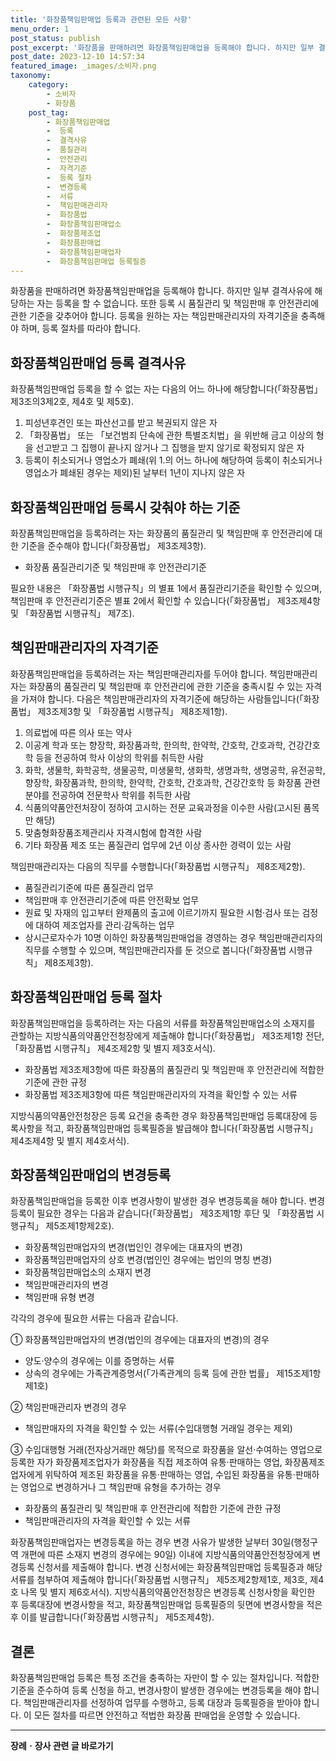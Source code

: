 ```yaml
---
title: '화장품책임판매업 등록과 관련된 모든 사항'
menu_order: 1
post_status: publish
post_excerpt: '화장품을 판매하려면 화장품책임판매업을 등록해야 합니다. 하지만 일부 결격사유에 해당하는 자는 등록을 할 수 없습니다. 또한 등록 시 품질관리 및 책임판매 후 안전관리에 관한 기준을 갖추어야 합니다. 등록을 원하는 자는 책임판매관리자의 자격기준을 충족해야 하며, 등록 절차를 따라야 합니다.'
post_date: 2023-12-10 14:57:34
featured_image: _images/소비자.png
taxonomy:
    category:
        - 소비자
        - 화장품
    post_tag:
        - 화장품책임판매업
        -  등록
        -  결격사유
        -  품질관리
        -  안전관리
        -  자격기준
        -  등록 절차
        -  변경등록
        -  서류
        -  책임판매관리자
        -  화장품법
        -  화장품책임판매업소
        -  화장품제조업
        -  화장품판매업
        -  화장품책임판매업자
        -  화장품책임판매업 등록필증
---
```



화장품을 판매하려면 화장품책임판매업을 등록해야 합니다. 하지만 일부 결격사유에 해당하는 자는 등록을 할 수 없습니다. 또한 등록 시 품질관리 및 책임판매 후 안전관리에 관한 기준을 갖추어야 합니다. 등록을 원하는 자는 책임판매관리자의 자격기준을 충족해야 하며, 등록 절차를 따라야 합니다.

## 화장품책임판매업 등록 결격사유
화장품책임판매업 등록을 할 수 없는 자는 다음의 어느 하나에 해당합니다(「화장품법」 제3조의3제2호, 제4호 및 제5호).

1. 피성년후견인 또는 파산선고를 받고 복권되지 않은 자
2. 「화장품법」 또는 「보건범죄 단속에 관한 특별조치법」을 위반해 금고 이상의 형을 선고받고 그 집행이 끝나지 않거나 그 집행을 받지 않기로 확정되지 않은 자
3. 등록이 취소되거나 영업소가 폐쇄(위 1.의 어느 하나에 해당하여 등록이 취소되거나 영업소가 폐쇄된 경우는 제외)된 날부터 1년이 지나지 않은 자

## 화장품책임판매업 등록시 갖춰야 하는 기준
화장품책임판매업을 등록하려는 자는 화장품의 품질관리 및 책임판매 후 안전관리에 대한 기준을 준수해야 합니다(「화장품법」 제3조제3항).

- 화장품 품질관리기준 및 책임판매 후 안전관리기준

필요한 내용은 「화장품법 시행규칙」의 별표 1에서 품질관리기준을 확인할 수 있으며, 책임판매 후 안전관리기준은 별표 2에서 확인할 수 있습니다(「화장품법」 제3조제4항 및 「화장품법 시행규칙」 제7조).

## 책임판매관리자의 자격기준
화장품책임판매업을 등록하려는 자는 책임판매관리자를 두어야 합니다. 책임판매관리자는 화장품의 품질관리 및 책임판매 후 안전관리에 관한 기준을 충족시킬 수 있는 자격을 가져야 합니다. 다음은 책임판매관리자의 자격기준에 해당하는 사람들입니다(「화장품법」 제3조제3항 및 「화장품법 시행규칙」 제8조제1항).

1. 의료법에 따른 의사 또는 약사
2. 이공계 학과 또는 향장학, 화장품과학, 한의학, 한약학, 간호학, 간호과학, 건강간호학 등을 전공하여 학사 이상의 학위를 취득한 사람
3. 화학, 생물학, 화학공학, 생물공학, 미생물학, 생화학, 생명과학, 생명공학, 유전공학, 향장학, 화장품과학, 한의학, 한약학, 간호학, 간호과학, 건강간호학 등 화장품 관련 분야를 전공하여 전문학사 학위를 취득한 사람
4. 식품의약품안전처장이 정하여 고시하는 전문 교육과정을 이수한 사람(고시된 품목만 해당)
5. 맞춤형화장품조제관리사 자격시험에 합격한 사람
6. 기타 화장품 제조 또는 품질관리 업무에 2년 이상 종사한 경력이 있는 사람

책임판매관리자는 다음의 직무를 수행합니다(「화장품법 시행규칙」 제8조제2항).

- 품질관리기준에 따른 품질관리 업무
- 책임판매 후 안전관리기준에 따른 안전확보 업무
- 원료 및 자재의 입고부터 완제품의 출고에 이르기까지 필요한 시험·검사 또는 검정에 대하여 제조업자를 관리·감독하는 업무
- 상시근로자수가 10명 이하인 화장품책임판매업을 경영하는 경우 책임판매관리자의 직무를 수행할 수 있으며, 책임판매관리자를 둔 것으로 봅니다(「화장품법 시행규칙」 제8조제3항).

## 화장품책임판매업 등록 절차
화장품책임판매업을 등록하려는 자는 다음의 서류를 화장품책임판매업소의 소재지를 관할하는 지방식품의약품안전청장에게 제출해야 합니다(「화장품법」 제3조제1항 전단, 「화장품법 시행규칙」 제4조제2항 및 별지 제3호서식).

- 화장품법 제3조제3항에 따른 화장품의 품질관리 및 책임판매 후 안전관리에 적합한 기준에 관한 규정
- 화장품법 제3조제3항에 따른 책임판매관리자의 자격을 확인할 수 있는 서류

지방식품의약품안전청장은 등록 요건을 충족한 경우 화장품책임판매업 등록대장에 등록사항을 적고, 화장품책임판매업 등록필증을 발급해야 합니다(「화장품법 시행규칙」 제4조제4항 및 별지 제4호서식).

## 화장품책임판매업의 변경등록
화장품책임판매업을 등록한 이후 변경사항이 발생한 경우 변경등록을 해야 합니다. 변경등록이 필요한 경우는 다음과 같습니다(「화장품법」 제3조제1항 후단 및 「화장품법 시행규칙」 제5조제1항제2호).

- 화장품책임판매업자의 변경(법인인 경우에는 대표자의 변경)
- 화장품책임판매업자의 상호 변경(법인인 경우에는 법인의 명칭 변경)
- 화장품책임판매업소의 소재지 변경
- 책임판매관리자의 변경
- 책임판매 유형 변경

각각의 경우에 필요한 서류는 다음과 같습니다.

① 화장품책임판매업자의 변경(법인의 경우에는 대표자의 변경)의 경우
- 양도·양수의 경우에는 이를 증명하는 서류
- 상속의 경우에는 가족관계증명서(「가족관계의 등록 등에 관한 법률」 제15조제1항제1호)

② 책임판매관리자 변경의 경우
- 책임판매자의 자격을 확인할 수 있는 서류(수입대행형 거래일 경우는 제외)

③ 수입대행형 거래(전자상거래만 해당)를 목적으로 화장품을 알선·수여하는 영업으로 등록한 자가 화장품제조업자가 화장품을 직접 제조하여 유통·판매하는 영업, 화장품제조업자에게 위탁하여 제조된 화장품을 유통·판매하는 영업, 수입된 화장품을 유통·판매하는 영업으로 변경하거나 그 책임판매 유형을 추가하는 경우
- 화장품의 품질관리 및 책임판매 후 안전관리에 적합한 기준에 관한 규정
- 책임판매관리자의 자격을 확인할 수 있는 서류

화장품책임판매업자는 변경등록을 하는 경우 변경 사유가 발생한 날부터 30일(행정구역 개편에 따른 소재지 변경의 경우에는 90일) 이내에 지방식품의약품안전청장에게 변경등록 신청서를 제출해야 합니다. 변경 신청서에는 화장품책임판매업 등록필증과 해당 서류를 첨부하여 제출해야 합니다(「화장품법 시행규칙」 제5조제2항제1호, 제3호, 제4호 나목 및 별지 제6호서식). 지방식품의약품안전청장은 변경등록 신청사항을 확인한 후 등록대장에 변경사항을 적고, 화장품책임판매업 등록필증의 뒷면에 변경사항을 적은 후 이를 발급합니다(「화장품법 시행규칙」 제5조제4항).

## 결론
화장품책임판매업 등록은 특정 조건을 충족하는 자만이 할 수 있는 절차입니다. 적합한 기준을 준수하여 등록 신청을 하고, 변경사항이 발생한 경우에는 변경등록을 해야 합니다. 책임판매관리자를 선정하여 업무를 수행하고, 등록 대장과 등록필증을 받아야 합니다. 이 모든 절차를 따르면 안전하고 적법한 화장품 판매업을 운영할 수 있습니다.
<!-- wp:separator -->
<hr class="wp-block-separator has-alpha-channel-opacity"/>
<!-- /wp:separator -->

<!-- wp:group {"backgroundColor":"base","layout":{"type":"constrained"}} -->
<div class="wp-block-group has-base-background-color has-background"><!-- wp:paragraph {"align":"center","fontSize":"medium"} -->
<p class="has-text-align-center has-large-font-size"><strong>장례ㆍ장사 관련 글 바로가기</strong></p>
<!-- /wp:paragraph -->


<!-- wp:latest-posts
{"categories":[{"id":1553,"count":19,"description":"","link":"https://uknowlaw.com/category/%ec%9e%a5%eb%a1%80%e3%86%8d%ec%9e%a5%ec%82%ac/","name":"장례ㆍ장사","slug":"장례ㆍ장사","taxonomy":"category","parent":0,"meta":[],"_links":{"self":[{"href":"https://uknowlaw.com/wp-json/wp/v2/categories/1553"}],"collection":[{"href":"https://uknowlaw.com/wp-json/wp/v2/categories"}],"about":[{"href":"https://uknowlaw.com/wp-json/wp/v2/taxonomies/category"}],"wp:post_type":[{"href":"https://uknowlaw.com/wp-json/wp/v2/posts?categories=1553"}],"curies":[{"name":"wp","href":"https://api.w.org/{rel}","templated":true}]}}],"postsToShow":100,"excerptLength":28,"postLayout":"grid","columns":2,"featuredImageAlign":"left","featuredImageSizeSlug":"large","fontSize":"small"} /--></div>
<!-- /wp:group -->